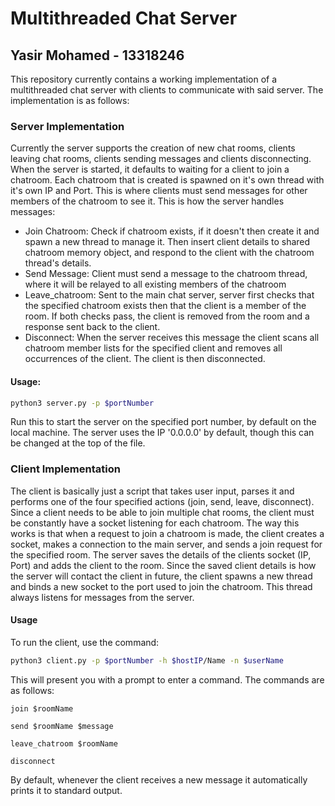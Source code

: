 # Multithreaded Chat Server
## Yasir Mohamed - 13318246
This repository currently contains a working implementation of a multithreaded chat server with clients to communicate with said server. The implementation is as follows:

### Server Implementation
Currently the server supports the creation of new chat rooms, clients leaving chat rooms, clients sending messages and clients disconnecting.
When the server is started, it defaults to waiting for a client to join a chatroom. Each chatroom that is created is spawned on it's own thread with it's own IP and Port. This is where clients must send messages for other members of the chatroom to see it. This is how the server handles messages:
* Join Chatroom: Check if chatroom exists, if it doesn't then create it and spawn a new thread to manage it. Then insert client details to shared chatroom memory object, and respond to the client with the chatroom thread's details.
* Send Message: Client must send a message to the chatroom thread, where it will be relayed to all existing members of the chatroom
* Leave_chatroom: Sent to the main chat server, server first checks that the specified chatroom exists then that the client is a member of the room. If both checks pass, the client is removed from the room and a response sent back to the client.
* Disconnect: When the server receives this message the client scans all chatroom member lists for the specified client and removes all occurrences of the client. The client is then disconnected.

#### Usage:
```bash
python3 server.py -p $portNumber
```
Run this to start the server on the specified port number, by default on the local machine. The server uses the IP '0.0.0.0' by default, though this can be changed at the top of the file.

### Client Implementation
The client is basically just a script that takes user input, parses it and performs one of the four specified actions (join, send, leave, disconnect). Since a client needs to be able to join multiple chat rooms, the client must be constantly have a socket listening for each chatroom. The way this works is that when a request to join a chatroom is made, the client creates a socket, makes a connection to the main server, and sends a join request for the specified room. The server saves the details of the clients socket (IP, Port) and adds the client to the room. Since the saved client details is how the server will contact the client in future, the client spawns a new thread and binds a new socket to the port used to join the chatroom. This thread always listens for messages from the server.

#### Usage
To run the client, use the command:
```bash
python3 client.py -p $portNumber -h $hostIP/Name -n $userName
```

This will present you with a prompt to enter a command. The commands are as follows:
```
join $roomName
```
```
send $roomName $message
```
```
leave_chatroom $roomName
```
```
disconnect
```
By default, whenever the client receives a new message it automatically prints it to standard output.

